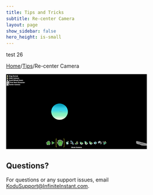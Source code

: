 ```yaml
---
title: Tips and Tricks
subtitle: Re-center Camera
layout: page
show_sidebar: false
hero_height: is-small
---
```


test 26

[Home](..)/[Tips](.)/Re-center Camera


![Re-center Camera](recenter.png)




## Questions?
For questions or any support issues, email <KoduSupport@InfiniteInstant.com>.
 

 

   

